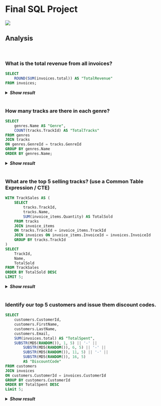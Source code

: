 # Final SQL Project
<img src="https://cdn.fs.teachablecdn.com/ADNupMnWyR7kCWRvm76Laz/https://www.filepicker.io/api/file/sF9aIU7TqOLNWWSSNrOp">

<br>

## Analysis

<br>

### What is the total revenue from all invoices?
```SQL
SELECT
    ROUND(SUM(invoices.total)) AS "TotalRevenue"
FROM invoices;
```
<details>
  <summary><b><i>Show result</i></b></summary>
  
| TotalRevenue |
|--------------|
| 2329         |
</details>

<br>

### How many tracks are there in each genre?
```SQL
SELECT
    genres.Name AS "Genre",
    COUNT(tracks.TrackId) AS "TotalTracks"
FROM genres
JOIN tracks
ON genres.GenreId = tracks.GenreId
GROUP BY genres.Name
ORDER BY genres.Name;
```
<details>
  <summary><b><i>Show result</i></b></summary>
  
| Genre             | TotalTracks |
|:------------------|------------:|
| Alternative       | 40          |
| Alternative & Punk| 332         |
| Blues             | 81          |
| Bossa Nova        | 15          |
| Classical         | 74          |
| Comedy            | 17          |
| Drama             | 64          |
| Easy Listening    | 24          |
| Electronica/Dance | 30          |
| Heavy Metal       | 28          |
| Hip Hop/Rap       | 35          |
| Jazz              | 130         |
| Latin             | 579         |
| Metal             | 374         |
| Opera             | 1           |
| Pop               | 48          |
| R&B/Soul          | 61          |
| Reggae            | 58          |
| Rock              | 1297        |
| Rock And Roll     | 12          |
| Sci Fi & Fantasy  | 26          |
| Science Fiction   | 13          |
| Soundtrack        | 43          |
| TV Shows          | 93          |
| World             | 28          |
</details>

<br>

### What are the top 5 selling tracks? (use a Common Table Expression / CTE)
```SQL
WITH TrackSales AS (
    SELECT
        tracks.TrackId,
        tracks.Name,
        SUM(invoice_items.Quantity) AS TotalSold
    FROM tracks
    JOIN invoice_items 
    ON tracks.TrackId = invoice_items.TrackId
    JOIN invoices ON invoice_items.InvoiceId = invoices.InvoiceId
    GROUP BY tracks.TrackId
)
SELECT
    TrackId,
    Name,
    TotalSold
FROM TrackSales
ORDER BY TotalSold DESC
LIMIT 5;
```
<details>
  <summary><b><i>Show result</i></b></summary>
  
| TrackId | Name             | TotalSold |
|---------|------------------|-----------|
| 2       | Balls to the Wall| 2         |
| 8       | Inject The Venom | 2         |
| 9       | Snowballed       | 2         |
| 20      | Overdose         | 2         |
| 32      | Deuces Are Wild  | 2         |
</details>

<br>

### Identify our top 5 customers and issue them discount codes.
```SQL
SELECT
    customers.CustomerId,
    customers.FirstName,
    customers.LastName,
    customers.Email,
    SUM(invoices.total) AS "TotalSpent",
    SUBSTR(MD5(RANDOM()), 1, 5) || '-' || 
        SUBSTR(MD5(RANDOM()), 6, 5) || '-' ||
        SUBSTR(MD5(RANDOM()), 11, 5) || '-' ||
        SUBSTR(MD5(RANDOM()), 16, 5) 
        AS "DiscountCode"
FROM customers
JOIN invoices
ON customers.CustomerId = invoices.CustomerId
GROUP BY customers.CustomerId
ORDER BY TotalSpent DESC
Limit 5;
```
<details>
  <summary><b><i>Show result</i></b></summary>
  
| CustomerId | FirstName   | LastName    | Email                        | TotalSpent | DiscountCode             |
|------------|-------------|-------------|------------------------------|------------|--------------------------|
| 6          | Helena      | Holý        | hholy@gmail.com              | 49.62      | 3dc70-2eb90-ea0d0-7eb4b  |
| 26         | Richard     | Cunningham  | ricunningham@hotmail.com     | 47.62      | 31f25-167f4-2500b-9c778  |
| 57         | Luis        | Rojas       | luisrojas@yahoo.cl           | 46.62      | 3d65b-605ce-651ef-b416d  |
| 45         | Ladislav    | Kovács      | ladislav_kovacs@apple.hu     | 45.62      | 51f33-26e82-60e75-743f5  |
| 46         | Hugh        | O'Reilly    | hughoreilly@apple.ie         | 45.62      | 82f5f-3905b-f5312-2f57f  |
</details>

<br>

